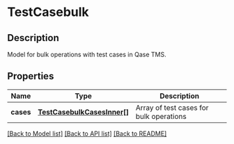 # TestCasebulk

## Description

Model for bulk operations with test cases in Qase TMS.

## Properties

| Name | Type | Description |
|------|------|-------------|
| **cases** | [**TestCasebulkCasesInner[]**](TestCasebulkCasesInner.md) | Array of test cases for bulk operations |

[[Back to Model list]](../README.md#documentation-for-models) [[Back to API list]](../README.md#documentation-for-api-endpoints) [[Back to README]](../README.md)
